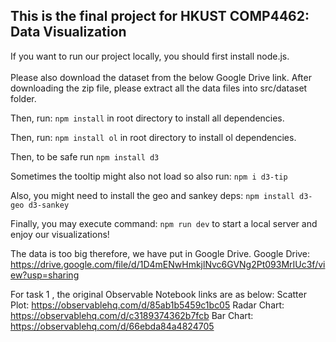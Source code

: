 This is the final project for HKUST COMP4462: Data Visualization
---
If you want to run our project locally, you should first install node.js. </br> </br>
Please also download the dataset from the below Google Drive link. After downloading the zip file, please extract all the data files into src/dataset folder. 

Then, run:
```npm install```
in root directory to install all dependencies.

Then, run:
```npm install ol```
in root directory to install ol dependencies.

Then, to be safe run
```npm install d3```

Sometimes the tooltip might also not load so also run:
```npm i d3-tip```

Also, you might need to install the geo and sankey deps:
```npm install d3-geo d3-sankey```

Finally, you may execute command:
```npm run dev```
to start a local server and enjoy our visualizations!

The data is too big therefore, we have put in Google Drive. Google Drive: https://drive.google.com/file/d/1D4mENwHmkjlNvc6GVNg2Pt093MrIUc3f/view?usp=sharing </br>


For task 1 , the original Observable Notebook links are as below:
Scatter Plot: https://observablehq.com/d/85ab1b5459c1bc05
Radar Chart: https://observablehq.com/d/c3189374362b7fcb
Bar Chart: https://observablehq.com/d/66ebda84a4824705
